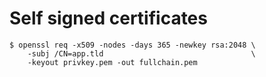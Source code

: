 Self signed certificates
========================

    $ openssl req -x509 -nodes -days 365 -newkey rsa:2048 \
        -subj /CN=app.tld                                 \
        -keyout privkey.pem -out fullchain.pem
